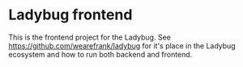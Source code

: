 # Ladybug frontend

This is the frontend project for the Ladybug. See https://github.com/wearefrank/ladybug for it's place in the
Ladybug ecosystem and how to run both backend and frontend.
